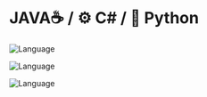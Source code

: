 # JAVA☕ / ⚙️ C# / 🐍 Python
![Language](https://img.shields.io/badge/Language-Python-blue)

![Language](https://img.shields.io/badge/Language-CSharp-purple)

![Language](https://img.shields.io/badge/Language-JAVA-orange)
